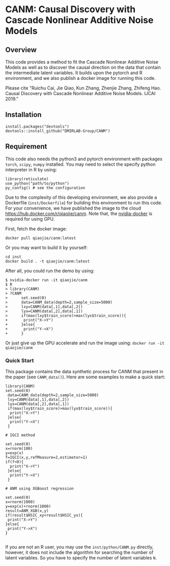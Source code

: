 # CANM: Causal Discovery with Cascade Nonlinear Additive Noise Models

## Overview

This code provides a method to fit the Cascade Nonlinear Additive Noise Models as well as to discover the causal direction on the data that contain the intermediate latent variables. It builds upon the pytorch and R environment, and we also publish a docker image for running this code.

Please cite "Ruichu Cai, Jie Qiao, Kun Zhang, Zhenjie Zhang, Zhifeng Hao. Causal Discovery with Cascade Nonlinear Additive Noise Models. IJCAI 2019." 
## Installation

```
install.packages("devtools")
devtools::install_github("DMIRLAB-Group/CANM")
```

## Requirement 

This code also needs the python3 and pytorch environment with packages `torch`, `scipy`, `numpy` installed. You may need to select the specify python interpreter in R by using:

```
library(reticulate)
use_python("path/to/python")
py_config() # see the configuration
```

Due to the complexity of this developing environment, we also provide a Dockerfile (`inst/Dockerfile`) for building this environment to run this code. For your convenience, we have published the image to the cloud https://hub.docker.com/r/qiaojie/canm. Note that, the [nvidia-docker](https://github.com/NVIDIA/nvidia-docker) is required for using GPU. 

First, fetch the docker image:
```
docker pull qiaojie/canm:latest
```
Or you may want to build it by yourself:
```
cd inst
docker build . -t qiaojie/canm:latest
```

After all, you could run the demo by using:

```
$ nvidia-docker run -it qiaojie/canm
$ R
> library(CANM)
> ?CANM
>      set.seed(0)
>      data=CANM_data(depth=2,sample_size=5000)
>      lxy=CANM(data[,1],data[,2])
>      lyx=CANM(data[,2],data[,1])
>      if(max(lxy$train_score)>max(lyx$train_score)){
+       print("X->Y")
+      }else{
+       print("Y->X")
+      }

```

Or just give up the GPU accelerate and run the image using: `docker run -it qiaojie/canm`


### Quick Start

This package contains the data synthetic process for CANM that present in the paper (see `CANM_data()`). Here are some examples to make a quick start:

```
library(CANM)
set.seed(0)
 data=CANM_data(depth=2,sample_size=5000)
 lxy=CANM(data[,1],data[,2])
 lyx=CANM(data[,2],data[,1])
 if(max(lxy$train_score)>max(lyx$train_score)){
  print("X->Y")
 }else{
  print("Y->X")
 }

# IGCI method

set.seed(0)
x=rnorm(100)
y=exp(x)
f=IGCI(x,y,refMeasure=2,estimator=1)
if(f<0){
  print("X->Y")
 }else{
  print("Y->X")
 }
 
# ANM using XGBoost regression

set.seed(0)
x=rnorm(1000)
y=exp(x)+rnorm(1000)
result=ANM_XGB(x,y)
if(result$HSIC_xy<result$HSIC_yx){
 print("X->Y")
}else{
 print("Y->X")
}


```

If you are not an R user, you may use the `inst/python/CANM.py` directly, however, it does not include the algorithm for searching the number of latent variables. So you have to specify the number of latent variables `N`.



 
 

